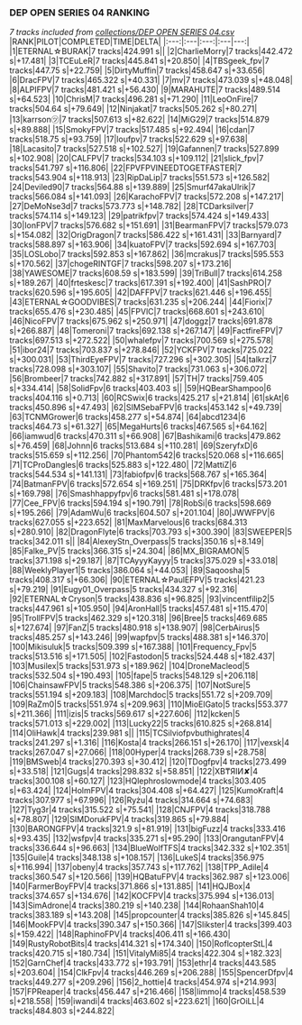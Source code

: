 ### DEP OPEN SERIES 04 RANKING
*7 tracks included from [collections/DEP OPEN SERIES 04.csv](/collections/DEP%20OPEN%20SERIES%2004.csv)*
|RANK|PILOT|COMPLETED|TIME|DELTA|
|:---:|:---|:---:|:---|---:|
|1|ETERNAL☆BURAK|7 tracks|424.991 s||
|2|CharlieMorry|7 tracks|442.472 s|+17.481|
|3|TCEuLeR|7 tracks|445.841 s|+20.850|
|4|TBSgeek_fpv|7 tracks|447.75 s|+22.759|
|5|DirtyMuffin|7 tracks|458.647 s|+33.656|
|6|DracFPV|7 tracks|465.322 s|+40.331|
|7|mv|7 tracks|473.039 s|+48.048|
|8|ALPIFPV|7 tracks|481.421 s|+56.430|
|9|MARAHUTE|7 tracks|489.514 s|+64.523|
|10|ChrisM|7 tracks|496.281 s|+71.290|
|11|LeoOnFire|7 tracks|504.64 s|+79.649|
|12|Ninjakat|7 tracks|505.262 s|+80.271|
|13|karrson㋡|7 tracks|507.613 s|+82.622|
|14|MiG29|7 tracks|514.879 s|+89.888|
|15|SmokyFPV|7 tracks|517.485 s|+92.494|
|16|cdan|7 tracks|518.75 s|+93.759|
|17|loufpv|7 tracks|522.629 s|+97.638|
|18|Lacasito|7 tracks|527.518 s|+102.527|
|19|Gafannen|7 tracks|527.899 s|+102.908|
|20|CALFPV|7 tracks|534.103 s|+109.112|
|21|slick_fpv|7 tracks|541.797 s|+116.806|
|22|FPVFPVINEEDTOGETFASTER|7 tracks|543.904 s|+118.913|
|23|RipDaLip|7 tracks|551.573 s|+126.582|
|24|Deviled90|7 tracks|564.88 s|+139.889|
|25|Smurf47akaUlrik|7 tracks|566.084 s|+141.093|
|26|KarachoFPV|7 tracks|572.208 s|+147.217|
|27|DeMoNse3d|7 tracks|573.773 s|+148.782|
|28|TCDarksilver|7 tracks|574.114 s|+149.123|
|29|patrikfpv|7 tracks|574.424 s|+149.433|
|30|IonFPV|7 tracks|576.682 s|+151.691|
|31|BearmanFPV|7 tracks|579.073 s|+154.082|
|32|OrigDragon|7 tracks|586.422 s|+161.431|
|33|Barnyard|7 tracks|588.897 s|+163.906|
|34|kuatoFPV|7 tracks|592.694 s|+167.703|
|35|LOSLobo|7 tracks|592.853 s|+167.862|
|36|mcrakus|7 tracks|595.553 s|+170.562|
|37|chogeRINTGF|7 tracks|598.207 s|+173.216|
|38|YAWESOME|7 tracks|608.59 s|+183.599|
|39|TriBull|7 tracks|614.258 s|+189.267|
|40|frteskesc|7 tracks|617.391 s|+192.400|
|41|SashPRO|7 tracks|620.596 s|+195.605|
|42|DAFFPV|7 tracks|621.446 s|+196.455|
|43|ETERNAL☆GOODVIBES|7 tracks|631.235 s|+206.244|
|44|Fiorix|7 tracks|655.476 s|+230.485|
|45|FPVlC|7 tracks|668.601 s|+243.610|
|46|NicoFPV|7 tracks|675.962 s|+250.971|
|47|doggz|7 tracks|691.878 s|+266.887|
|48|Tomeroni|7 tracks|692.138 s|+267.147|
|49|FactfireFPV|7 tracks|697.513 s|+272.522|
|50|whalefpv|7 tracks|700.569 s|+275.578|
|51|ibor24|7 tracks|703.837 s|+278.846|
|52|YCKFPV|7 tracks|725.022 s|+300.031|
|53|ThirdEyeFPV|7 tracks|727.296 s|+302.305|
|54|talkrz|7 tracks|728.098 s|+303.107|
|55|Shavito|7 tracks|731.063 s|+306.072|
|56|Brombeer|7 tracks|742.882 s|+317.891|
|57|TH|7 tracks|759.405 s|+334.414|
|58|SolidFpv|6 tracks|403.403 s||
|59|HQBearShampoo|6 tracks|404.116 s|+0.713|
|60|RCSwix|6 tracks|425.217 s|+21.814|
|61|skAt|6 tracks|450.896 s|+47.493|
|62|SIMSebaFPV|6 tracks|453.142 s|+49.739|
|63|TCNMGrower|6 tracks|458.277 s|+54.874|
|64|abcd1234|6 tracks|464.73 s|+61.327|
|65|MegaHurts|6 tracks|467.565 s|+64.162|
|66|iamwud|6 tracks|470.311 s|+66.908|
|67|Bashikami|6 tracks|479.862 s|+76.459|
|68|Johnn|6 tracks|513.684 s|+110.281|
|69|SzeryfxD|6 tracks|515.659 s|+112.256|
|70|Phantom542|6 tracks|520.068 s|+116.665|
|71|TCProDangles|6 tracks|525.883 s|+122.480|
|72|MattiZ|6 tracks|544.534 s|+141.131|
|73|fabiofpv|6 tracks|568.767 s|+165.364|
|74|BatmanFPV|6 tracks|572.654 s|+169.251|
|75|DRKfpv|6 tracks|573.201 s|+169.798|
|76|Smashhappyfpv|6 tracks|581.481 s|+178.078|
|77|Cee_FPV|6 tracks|594.194 s|+190.791|
|78|RobSi|6 tracks|598.669 s|+195.266|
|79|AdamWu|6 tracks|604.507 s|+201.104|
|80|JWWFPV|6 tracks|627.055 s|+223.652|
|81|MaxMarvelous|6 tracks|684.313 s|+280.910|
|82|DragonFlyte|6 tracks|703.793 s|+300.390|
|83|SWEEPER|5 tracks|342.011 s||
|84|AlexeyStn_Overpass|5 tracks|350.16 s|+8.149|
|85|Falke_PV|5 tracks|366.315 s|+24.304|
|86|MX_BIGRAMON|5 tracks|371.198 s|+29.187|
|87|TCAyyyKayyy|5 tracks|375.029 s|+33.018|
|88|WeeklyPlayer1|5 tracks|386.064 s|+44.053|
|89|Saqoosha|5 tracks|408.317 s|+66.306|
|90|ETERNAL☆PaulEFPV|5 tracks|421.23 s|+79.219|
|91|Eugy01_Overpass|5 tracks|434.327 s|+92.316|
|92|ETERNAL☆Cryson|5 tracks|438.836 s|+96.825|
|93|vincentfilip2|5 tracks|447.961 s|+105.950|
|94|AronHall|5 tracks|457.481 s|+115.470|
|95|TrollFPV|5 tracks|462.329 s|+120.318|
|96|Bree|5 tracks|469.685 s|+127.674|
|97|FanZ|5 tracks|480.918 s|+138.907|
|98|CerbAirus|5 tracks|485.257 s|+143.246|
|99|wapfpv|5 tracks|488.381 s|+146.370|
|100|Mikisuluk|5 tracks|509.399 s|+167.388|
|101|Frequency_Fpv|5 tracks|513.516 s|+171.505|
|102|Fastodon|5 tracks|524.448 s|+182.437|
|103|Musilex|5 tracks|531.973 s|+189.962|
|104|DroneMacleod|5 tracks|532.504 s|+190.493|
|105|fape|5 tracks|548.129 s|+206.118|
|106|ChainsawFPV|5 tracks|548.386 s|+206.375|
|107|NotSure|5 tracks|551.194 s|+209.183|
|108|Marchdoc|5 tracks|551.72 s|+209.709|
|109|RaZm0|5 tracks|551.974 s|+209.963|
|110|MioElGato|5 tracks|553.377 s|+211.366|
|111|izis|5 tracks|569.617 s|+227.606|
|112|kcken|5 tracks|571.013 s|+229.002|
|113|Lucky22|5 tracks|610.825 s|+268.814|
|114|OliHawk|4 tracks|239.981 s||
|115|TCSilviofpvbuthighrates|4 tracks|241.297 s|+1.316|
|116|Kosta|4 tracks|266.151 s|+26.170|
|117|vexsk|4 tracks|267.047 s|+27.066|
|118|00Hyper|4 tracks|268.739 s|+28.758|
|119|BMSweb|4 tracks|270.393 s|+30.412|
|120|TDogfpv|4 tracks|273.499 s|+33.518|
|121|Gugs|4 tracks|298.832 s|+58.851|
|122|XB₸ЯIИ✘|4 tracks|300.108 s|+60.127|
|123|HQlephroslowmode|4 tracks|303.405 s|+63.424|
|124|HolmFPV|4 tracks|304.408 s|+64.427|
|125|KumoKraft|4 tracks|307.977 s|+67.996|
|126|Ryżu|4 tracks|314.664 s|+74.683|
|127|Tyg3r|4 tracks|315.522 s|+75.541|
|128|CNJFPV|4 tracks|318.788 s|+78.807|
|129|SIMDorukFPV|4 tracks|319.865 s|+79.884|
|130|BARONGFPV|4 tracks|321.9 s|+81.919|
|131|bigFuzz|4 tracks|333.416 s|+93.435|
|132|wsfpv|4 tracks|335.271 s|+95.290|
|133|OrangutanFPV|4 tracks|336.644 s|+96.663|
|134|BlueWolfTFS|4 tracks|342.332 s|+102.351|
|135|Guile|4 tracks|348.138 s|+108.157|
|136|LukeS|4 tracks|356.975 s|+116.994|
|137|obeny|4 tracks|357.743 s|+117.762|
|138|TPP_Adile|4 tracks|360.547 s|+120.566|
|139|HQBatuFPV|4 tracks|362.987 s|+123.006|
|140|FarmerBoyFPV|4 tracks|371.866 s|+131.885|
|141|HQJBox|4 tracks|374.657 s|+134.676|
|142|KOCFPV|4 tracks|375.994 s|+136.013|
|143|SimAdrone|4 tracks|380.219 s|+140.238|
|144|RohaanShah10|4 tracks|383.189 s|+143.208|
|145|propcounter|4 tracks|385.826 s|+145.845|
|146|MookFPV|4 tracks|390.347 s|+150.366|
|147|Slikster|4 tracks|399.403 s|+159.422|
|148|RaphinoFPV|4 tracks|406.411 s|+166.430|
|149|RustyRobotBits|4 tracks|414.321 s|+174.340|
|150|RoflcopterStL|4 tracks|420.715 s|+180.734|
|151|VitalyMi85|4 tracks|422.304 s|+182.323|
|152|GarnChef|4 tracks|433.772 s|+193.791|
|153|ethr|4 tracks|443.585 s|+203.604|
|154|ClkFpv|4 tracks|446.269 s|+206.288|
|155|SpencerDfpv|4 tracks|449.277 s|+209.296|
|156|2_hottie|4 tracks|454.974 s|+214.993|
|157|FPReaper|4 tracks|456.447 s|+216.466|
|158|limmo|4 tracks|458.539 s|+218.558|
|159|iwandi|4 tracks|463.602 s|+223.621|
|160|GrOiLL|4 tracks|484.803 s|+244.822|
